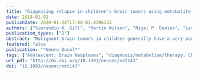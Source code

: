 ```yaml
---
title: "Diagnosing relapse in children's brain tumors using metabolite profiles."
date: 2014-01-01
publishDate: 2020-01-24T17:04:01.039635Z
authors: ["Simrandip K. Gill", "Martin Wilson", "Nigel P. Davies", "Lesley MacPherson", "Martin English", "Theodoros N. Arvanitis", "Andrew C. Peet"]
publication_types: ["2"]
abstract: "Malignant brain tumors in children generally have a very poor prognosis when they relapse and improvements are required in their management. It can be difficult to accurately diagnose abnormalities detected during tumor surveillance, and new techniques are required to aid this process. This study investigates how metabolite profiles measured noninvasively by (1)H magnetic resonance spectroscopy (MRS) at relapse reflect those at diagnosis and may be used in this monitoring process.Single-voxel MRS (1.5 T, point-resolved spectroscopy, echo time 30 ms, repetition time 1500 ms was performed on 19 children with grades II-IV brain tumors during routine MRI scans prior to treatment for a suspected brain tumor and at suspected first relapse. MRS was analyzed using TARQUIN software to provide metabolite concentrations. Paired Student's t-tests were performed between metabolite profiles at diagnosis and at first relapse.There was no significant difference (P > .05) in the level of any metabolite, lipid, or macromolecule from tumors prior to treatment and at first relapse. This was true for the whole group (n = 19), those with a local relapse (n = 12), and those with a distant relapse (n = 7). Lipids at 1.3 ppm were close to significance when comparing the level at diagnosis with that at distant first relapse (P = .07, 6.5 vs 12.9). In 5 cases the MRS indicative of tumor preceded a formal diagnosis of relapse.Tumor metabolite profiles, measured by MRS, do not change greatly from diagnosis to first relapse, and this can aid the confirmation of the presence of tumor."
featured: false
publication: "*Neuro Oncol*"
tags: ["Adolescent; Brain Neoplasms", "diagnosis/metabolism/therapy; Child; Child", "Preschool; Female; Follow-Up Studies; Humans; Infant; Infant", "Newborn; Magnetic Resonance Spectroscopy; Male; Metabolomics; Neoplasm Grading; Neoplasm Recurrence", "Local", "diagnosis/metabolism; Prognosis; Retrospective Studies"]
url_pdf: "http://dx.doi.org/10.1093/neuonc/not143"
doi: "10.1093/neuonc/not143"
---
```


